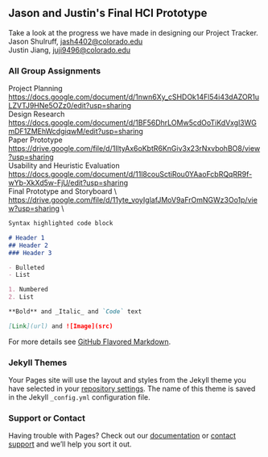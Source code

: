 ## Jason and Justin's Final HCI Prototype
Take a look at the progress we have made in designing our Project Tracker.\
Jason Shulruff, jash4402@colorado.edu \
Justin Jiang, juji9496@colorado.edu 


### All Group Assignments

Project Planning \
https://docs.google.com/document/d/1nwn6Xy_cSHDOk14Fl54i43dAZOR1uLZVTJ9HNe5OZz0/edit?usp=sharing \
Design Research \
https://docs.google.com/document/d/1BF56DhrLOMw5cdOoTiKdVxgl3WGmDF1ZMEhWcdgiqwM/edit?usp=sharing \
Paper Prototype \
https://drive.google.com/file/d/1IltyAx6oKbtR6KnGiv3x23rNxvbohBO8/view?usp=sharing \
Usability and Heuristic Evaluation \
https://docs.google.com/document/d/11l8couSctiRou0YAaoFcbRQqRR9f-wYb-XkXd5w-FjU/edit?usp=sharing \
Final Prototype and Storyboard \ 
https://drive.google.com/file/d/11yte_voyIglafJMoV9aFrOmNGWz3Oo1p/view?usp=sharing \
```markdown
Syntax highlighted code block

# Header 1
## Header 2
### Header 3

- Bulleted
- List

1. Numbered
2. List

**Bold** and _Italic_ and `Code` text

[Link](url) and ![Image](src)
```

For more details see [GitHub Flavored Markdown](https://guides.github.com/features/mastering-markdown/).

### Jekyll Themes

Your Pages site will use the layout and styles from the Jekyll theme you have selected in your [repository settings](https://github.com/jasonshulruff/HCI-Project-Tracker/settings). The name of this theme is saved in the Jekyll `_config.yml` configuration file.

### Support or Contact

Having trouble with Pages? Check out our [documentation](https://help.github.com/categories/github-pages-basics/) or [contact support](https://github.com/contact) and we’ll help you sort it out.

